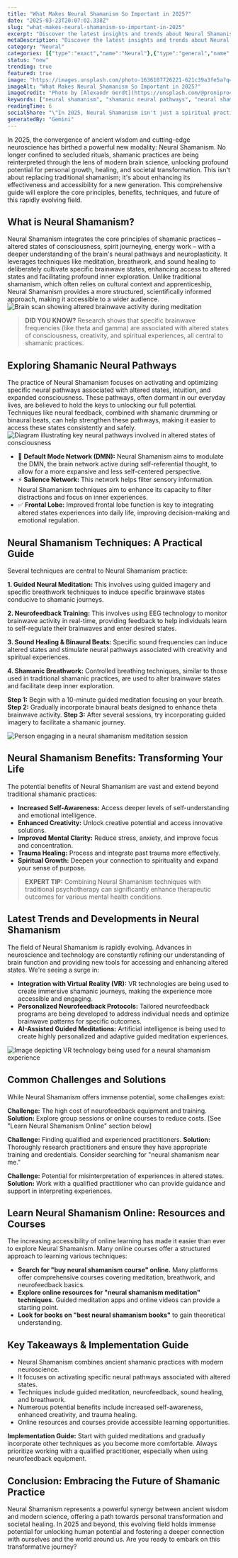 ```yaml
---
title: "What Makes Neural Shamanism So Important in 2025?"
date: "2025-03-23T20:07:02.338Z"
slug: "what-makes-neural-shamanism-so-important-in-2025"
excerpt: "Discover the latest insights and trends about Neural Shamanism. This comprehensive guide covers everything you need to know about Neural Shamanism in 2025."
metaDescription: "Discover the latest insights and trends about Neural Shamanism. This comprehensive guide covers everything you need to know about Neural Shamanism in 2025."
category: "Neural"
categories: [{"type":"exact","name":"Neural"},{"type":"general","name":"Spirituality"},{"type":"medium","name":"Consciousness Studies"},{"type":"specific","name":"Altered States"},{"type":"niche","name":"Entheogenic Technology"}]
status: "new"
trending: true
featured: true
image: "https://images.unsplash.com/photo-1636107726221-621c39a3fe5a?q=85&w=1200&fit=max&fm=webp&auto=compress"
imageAlt: "What Makes Neural Shamanism So Important in 2025?"
imageCredit: "Photo by [Alexandr Gerdt](https://unsplash.com/@pronipro4to) on Unsplash"
keywords: ["neural shamanism", "shamanic neural pathways", "neural shamanism techniques", "buy neural shamanism course", "neural shamanism meditation", "what is neural shamanism?", "neural shamanism benefits", "neural shamanism near me", "learn neural shamanism online", "best neural shamanism books"]
readingTime: 6
socialShare: "\"In 2025, Neural Shamanism isn't just a spiritual practice; it's a scientifically-informed path to unlocking your brain's untapped potential for healing and transformation.\""
generatedBy: "Gemini"
---
```




In 2025, the convergence of ancient wisdom and cutting-edge neuroscience has birthed a powerful new modality: Neural Shamanism.  No longer confined to secluded rituals, shamanic practices are being reinterpreted through the lens of modern brain science, unlocking profound potential for personal growth, healing, and societal transformation. This isn't about replacing traditional shamanism; it's about enhancing its effectiveness and accessibility for a new generation. This comprehensive guide will explore the core principles, benefits, techniques, and future of this rapidly evolving field.

## What is Neural Shamanism?

Neural Shamanism integrates the core principles of shamanic practices – altered states of consciousness, spirit journeying, energy work – with a deeper understanding of the brain's neural pathways and neuroplasticity.  It leverages techniques like meditation, breathwork, and sound healing to deliberately cultivate specific brainwave states, enhancing access to altered states and facilitating profound inner exploration. Unlike traditional shamanism, which often relies on cultural context and apprenticeship, Neural Shamanism provides a more structured, scientifically informed approach, making it accessible to a wider audience.  ![Brain scan showing altered brainwave activity during meditation](https://images.unsplash.com/photo-1597682886233-61b9023db181?q=85&w=1200&fit=max&fm=webp&auto=compress)

> **DID YOU KNOW?** Research shows that specific brainwave frequencies (like theta and gamma) are associated with altered states of consciousness, creativity, and spiritual experiences, all central to shamanic practices.

## Exploring Shamanic Neural Pathways

The practice of Neural Shamanism focuses on activating and optimizing specific neural pathways associated with altered states, intuition, and expanded consciousness. These pathways, often dormant in our everyday lives, are believed to hold the keys to unlocking our full potential.  Techniques like neural feedback, combined with shamanic drumming or binaural beats, can help strengthen these pathways, making it easier to access these states consistently and safely. ![Diagram illustrating key neural pathways involved in altered states of consciousness](https://images.unsplash.com/photo-1640463025633-693268423e32?q=85&w=1200&fit=max&fm=webp&auto=compress)

* 🔑 **Default Mode Network (DMN):**  Neural Shamanism aims to modulate the DMN, the brain network active during self-referential thought, to allow for a more expansive and less self-centered perspective.
* ⚡ **Salience Network:** This network helps filter sensory information.  Neural Shamanism techniques aim to enhance its capacity to filter distractions and focus on inner experiences.
* ✅ **Frontal Lobe:** Improved frontal lobe function is key to integrating altered states experiences into daily life, improving decision-making and emotional regulation.

## Neural Shamanism Techniques: A Practical Guide

Several techniques are central to Neural Shamanism practice:

**1. Guided Neural Meditation:** This involves using guided imagery and specific breathwork techniques to induce specific brainwave states conducive to shamanic journeys.

**2. Neurofeedback Training:**  This involves using EEG technology to monitor brainwave activity in real-time, providing feedback to help individuals learn to self-regulate their brainwaves and enter desired states.

**3. Sound Healing & Binaural Beats:**  Specific sound frequencies can induce altered states and stimulate neural pathways associated with creativity and spiritual experiences.

**4. Shamanic Breathwork:**  Controlled breathing techniques, similar to those used in traditional shamanic practices, are used to alter brainwave states and facilitate deep inner exploration.

**Step 1:** Begin with a 10-minute guided meditation focusing on your breath.
**Step 2:** Gradually incorporate binaural beats designed to enhance theta brainwave activity.
**Step 3:**  After several sessions, try incorporating guided imagery to facilitate a shamanic journey.

![Person engaging in a neural shamanism meditation session](https://images.unsplash.com/photo-1636107726221-621c39a3fe5a?q=85&w=1200&fit=max&fm=webp&auto=compress)

## Neural Shamanism Benefits: Transforming Your Life

The potential benefits of Neural Shamanism are vast and extend beyond traditional shamanic practices:

* **Increased Self-Awareness:**  Access deeper levels of self-understanding and emotional intelligence.
* **Enhanced Creativity:**  Unlock creative potential and access innovative solutions.
* **Improved Mental Clarity:** Reduce stress, anxiety, and improve focus and concentration.
* **Trauma Healing:**  Process and integrate past trauma more effectively.
* **Spiritual Growth:**  Deepen your connection to spirituality and expand your sense of purpose.

> **EXPERT TIP:** Combining Neural Shamanism techniques with traditional psychotherapy can significantly enhance therapeutic outcomes for various mental health conditions.

## Latest Trends and Developments in Neural Shamanism

The field of Neural Shamanism is rapidly evolving.  Advances in neuroscience and technology are constantly refining our understanding of brain function and providing new tools for accessing and enhancing altered states.  We're seeing a surge in:

* **Integration with Virtual Reality (VR):**  VR technologies are being used to create immersive shamanic journeys, making the experience more accessible and engaging.
* **Personalized Neurofeedback Protocols:**  Tailored neurofeedback programs are being developed to address individual needs and optimize brainwave patterns for specific outcomes.
* **AI-Assisted Guided Meditations:**  Artificial intelligence is being used to create highly personalized and adaptive guided meditation experiences.

![Image depicting VR technology being used for a neural shamanism experience](https://images.unsplash.com/photo-1641903374764-577379edb914?q=85&w=1200&fit=max&fm=webp&auto=compress)

## Common Challenges and Solutions

While Neural Shamanism offers immense potential, some challenges exist:

**Challenge:**  The high cost of neurofeedback equipment and training.
**Solution:**  Explore group sessions or online courses to reduce costs.  [See "Learn Neural Shamanism Online" section below]

**Challenge:**  Finding qualified and experienced practitioners.
**Solution:**  Thoroughly research practitioners and ensure they have appropriate training and credentials.  Consider searching for "neural shamanism near me."

**Challenge:**  Potential for misinterpretation of experiences in altered states.
**Solution:**  Work with a qualified practitioner who can provide guidance and support in interpreting experiences.

##  Learn Neural Shamanism Online: Resources and Courses

The increasing accessibility of online learning has made it easier than ever to explore Neural Shamanism. Many online courses offer a structured approach to learning various techniques:

* **Search for "buy neural shamanism course" online.**  Many platforms offer comprehensive courses covering meditation, breathwork, and neurofeedback basics.
* **Explore online resources for "neural shamanism meditation" techniques.** Guided meditation apps and online videos can provide a starting point.
* **Look for books on "best neural shamanism books"** to gain theoretical understanding.

## Key Takeaways & Implementation Guide

* Neural Shamanism combines ancient shamanic practices with modern neuroscience.
* It focuses on activating specific neural pathways associated with altered states.
* Techniques include guided meditation, neurofeedback, sound healing, and breathwork.
* Numerous potential benefits include increased self-awareness, enhanced creativity, and trauma healing.
* Online resources and courses provide accessible learning opportunities.

**Implementation Guide:**  Start with guided meditations and gradually incorporate other techniques as you become more comfortable. Always prioritize working with a qualified practitioner, especially when using neurofeedback equipment.

## Conclusion: Embracing the Future of Shamanic Practice

Neural Shamanism represents a powerful synergy between ancient wisdom and modern science, offering a path towards personal transformation and societal healing.  In 2025 and beyond, this evolving field holds immense potential for unlocking human potential and fostering a deeper connection with ourselves and the world around us.  Are you ready to embark on this transformative journey?

